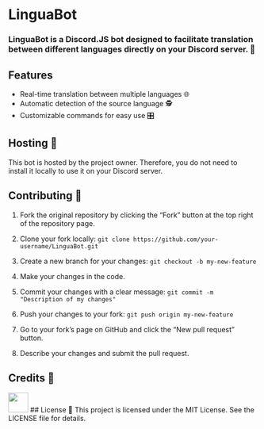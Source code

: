 # LinguaBot
### LinguaBot is a Discord.JS bot designed to facilitate translation between different languages directly on your Discord server. 🚀

## Features
- Real-time translation between multiple languages 🌐
- Automatic detection of the source language 🕵️
- Customizable commands for easy use 🎛️

## Hosting 👷
This bot is hosted by the project owner. Therefore, you do not need to install it locally to use it on your Discord server.

## Contributing 🤝
1. Fork the original repository by clicking the “Fork” button at the top right of the repository page.

2. Clone your fork locally: `git clone https://github.com/your-username/LinguaBot.git`

3. Create a new branch for your changes: `git checkout -b my-new-feature`

4. Make your changes in the code.

5. Commit your changes with a clear message: `git commit -m "Description of my changes"`

6. Push your changes to your fork: `git push origin my-new-feature`

7. Go to your fork’s page on GitHub and click the “New pull request” button.

8. Describe your changes and submit the pull request.

## Credits 🙏
<img src="https://avatars.githubusercontent.com/u/108761778?v=4&s=40" width="40" height="40">
## License 📕
This project is licensed under the MIT License. See the LICENSE file for details.